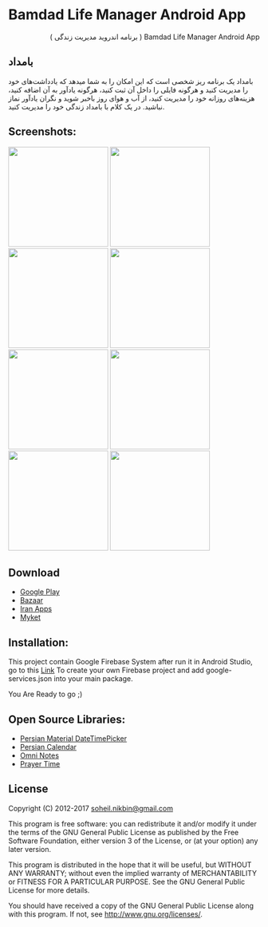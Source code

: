 Bamdad Life Manager Android App 
=============================
<div lang="fa" dir="rtl">Bamdad Life Manager Android App ( برنامه اندروید مدیریت زندگی‌ )<br /></div>

## بامداد

بامداد یک برنامه ریز شخصی‌ است که این امکان را به شما میدهد که یادداشت‌های خود را مدیریت کنید و هرگونه فایلی را داخل آن ثبت کنید، هرگونه یادآور به آن اضافه کنید، هزینه‌های روزانه خود را مدیریت کنید، از آب و هوای روز باخبر شوید و نگران یادآور نماز نباشید. در یک کلام با بامداد زندگی‌ خود را مدیریت کنید.

## Screenshots:

<img src="https://raw.githubusercontent.com/soheilnikbin/Bamdad-Persian-Calendar-/master/pics/pic1.jpg" width="200"> <img src="https://raw.githubusercontent.com/soheilnikbin/Bamdad-Persian-Calendar-/master/pics/pic2.jpg" width="200"> <img src="https://raw.githubusercontent.com/soheilnikbin/Bamdad-Persian-Calendar-/master/pics/pic3.jpg" width="200"> <img src="https://raw.githubusercontent.com/soheilnikbin/Bamdad-Persian-Calendar-/master/pics/pic4.jpg" width="200"> <img src="https://raw.githubusercontent.com/soheilnikbin/Bamdad-Persian-Calendar-/master/pics/pic5.jpg" width="200"> <img src="https://raw.githubusercontent.com/soheilnikbin/Bamdad-Persian-Calendar-/master/pics/pic6.jpg" width="200"> <img src="https://raw.githubusercontent.com/soheilnikbin/Bamdad-Persian-Calendar-/master/pics/pic7.jpg" width="200"> <img src="https://raw.githubusercontent.com/soheilnikbin/Bamdad-Persian-Calendar-/master/pics/pic8.jpg" width="200">


Download
-----------------------------
<ul>
    <li> <a href="https://play.google.com/store/apps/details?id=com.vmagnify.persiancalendar" >Google Play</a> </li>
    <li> <a href="https://cafebazaar.ir/app/com.vmagnify.persiancalendar/?l=fa" >Bazaar</a> </li>
    <li> <a href="http://iranapps.ir/app/com.vmagnify.persiancalendar" >Iran Apps</a> </li>
    <li> <a href="https://myket.ir/app/com.vmagnify.persiancalendar/?lang=fa" >Myket</a> </li>
</ul>

## Installation:

This project contain Google Firebase System after run it in Android Studio, go to this [Link](https://console.firebase.google.com/) To create your own Firebase project and add google-services.json into your main package.

You Are Ready to go ;)

## Open Source Libraries:

<ul>
    <li> <a href="https://github.com/mohamad-amin/PersianMaterialDateTimePicker" >Persian Material DateTimePicker</a> </li>
    <li> <a href="https://github.com/ebraminio/DroidPersianCalendar" >Persian Calendar</a> </li>
    <li> <a href="https://github.com/federicoiosue/Omni-Notes" >Omni Notes</a> </li>
    <li> <a href="https://github.com/metinkale38/prayer-times-android" >Prayer Time</a> </li>
</ul>

License
-----------------------------
Copyright (C) 2012-2017  soheil.nikbin@gmail.com

This program is free software: you can redistribute it and/or modify 
it under the terms of the GNU General Public License as published by 
the Free Software Foundation, either version 3 of the License, or 
(at your option) any later version.

This program is distributed in the hope that it will be useful, 
but WITHOUT ANY WARRANTY; without even the implied warranty of 
MERCHANTABILITY or FITNESS FOR A PARTICULAR PURPOSE.  See the 
GNU General Public License for more details.

You should have received a copy of the GNU General Public License 
along with this program.  If not, see http://www.gnu.org/licenses/.

